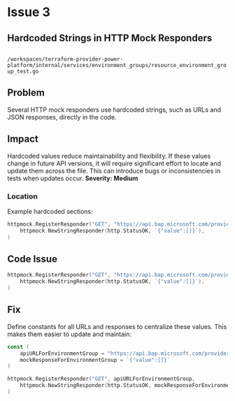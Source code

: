 # Issue 3

## Hardcoded Strings in HTTP Mock Responders

##

`/workspaces/terraform-provider-power-platform/internal/services/environment_groups/resource_environment_group_test.go`

## Problem

Several HTTP mock responders use hardcoded strings, such as URLs and JSON responses, directly in the code.

## Impact

Hardcoded values reduce maintainability and flexibility. If these values change in future API versions, it will require significant effort to locate and update them across the file. This can introduce bugs or inconsistencies in tests when updates occur. **Severity: Medium**

### Location

Example hardcoded sections:

```go
httpmock.RegisterResponder("GET", "https://api.bap.microsoft.com/providers/Microsoft.BusinessAppPlatform/scopes/admin/environments?%24filter=properties%2FparentEnvironmentGroup%2Fid+eq+00000000-0000-0000-0000-000000000001&api-version=2021-04-01",
	httpmock.NewStringResponder(http.StatusOK, `{"value":[]}`),
)
```

## Code Issue

```go
httpmock.RegisterResponder("GET", "https://api.bap.microsoft.com/providers/Microsoft.BusinessAppPlatform/scopes/admin/environments?%24filter=properties%2FparentEnvironmentGroup%2Fid+eq+00000000-0000-0000-0000-000000000001&api-version=2021-04-01",
	httpmock.NewStringResponder(http.StatusOK, `{"value":[]}`),
)
```

## Fix

Define constants for all URLs and responses to centralize these values. This makes them easier to update and maintain:

```go
const (
	apiURLForEnvironmentGroup = "https://api.bap.microsoft.com/providers/Microsoft.BusinessAppPlatform/scopes/admin/environments?%24filter=properties%2FparentEnvironmentGroup%2Fid+eq+00000000-0000-0000-0000-000000000001&api-version=2021-04-01"
	mockResponseForEnvironmentGroup = `{"value":[]}`
)

httpmock.RegisterResponder("GET", apiURLForEnvironmentGroup,
	httpmock.NewStringResponder(http.StatusOK, mockResponseForEnvironmentGroup),
)
```